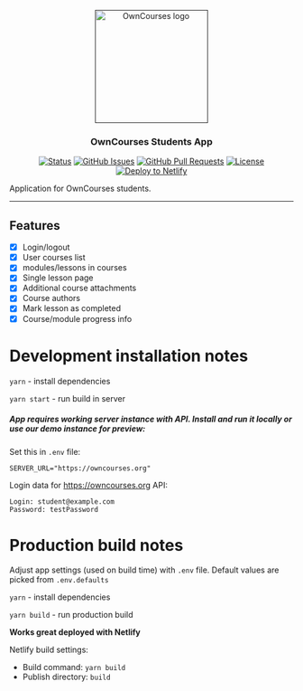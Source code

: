 <p align="center">
  <a href="" rel="noopener">
 <img width=200px height=200px src="https://i.ibb.co/YQ52bDY/logo.png" alt="OwnCourses logo"></a>
</p>

<h3 align="center">OwnCourses Students App</h3>

<div align="center">

  [![Status](https://img.shields.io/badge/status-active-success.svg)]() 
  [![GitHub Issues](https://img.shields.io/github/issues/owncourses/students-app.svg)](https://github.com/owncourses/students-app/issues)
  [![GitHub Pull Requests](https://img.shields.io/github/issues-pr/owncourses/students-app.svg)](https://github.com/owncourses/students-app/pulls)
  [![License](https://img.shields.io/badge/license-MIT-blue.svg)](/LICENSE)
  [![Deploy to Netlify](https://www.netlify.com/img/deploy/button.svg)](https://app.netlify.com/start/deploy?repository=https://github.com/owncourses/students-app)

</div>

Application for OwnCourses students.

---

## Features

- [x] Login/logout
- [x] User courses list
- [x] modules/lessons in courses
- [x] Single lesson page
- [x] Additional course attachments
- [x] Course authors
- [x] Mark lesson as completed
- [x] Course/module progress info

# Development installation notes

`yarn` - install dependencies

`yarn start` - run build in server

##### App requires working server instance with API. Install and run it locally or use our demo instance for preview: 

Set this in `.env` file:

`SERVER_URL="https://owncourses.org"`

Login data for https://owncourses.org API:
```
Login: student@example.com
Password: testPassword
```

# Production build notes

Adjust app settings (used on build time) with `.env` file. Default values are picked from `.env.defaults`

`yarn` - install dependencies

`yarn build` - run production build


**Works great deployed with Netlify**

Netlify build settings: 

* Build command: `yarn build`
* Publish directory: `build`

